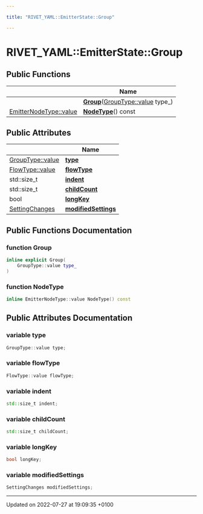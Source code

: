 ```yaml
---

title: "RIVET_YAML::EmitterState::Group"

---
```


# RIVET_YAML::EmitterState::Group





## Public Functions

|                | Name           |
| -------------- | -------------- |
| | **[Group](http://example.org/classes/structrivet__yaml_1_1emitterstate_1_1group/#function-group)**(<a href="http://example.org/classes/structrivet__yaml_1_1grouptype/#enum-value">GroupType::value</a> type_) |
| <a href="http://example.org/classes/structrivet__yaml_1_1emitternodetype/#enum-value">EmitterNodeType::value</a> | **[NodeType](http://example.org/classes/structrivet__yaml_1_1emitterstate_1_1group/#function-nodetype)**() const |

## Public Attributes

|                | Name           |
| -------------- | -------------- |
| <a href="http://example.org/classes/structrivet__yaml_1_1grouptype/#enum-value">GroupType::value</a> | **[type](http://example.org/classes/structrivet__yaml_1_1emitterstate_1_1group/#variable-type)**  |
| <a href="http://example.org/classes/structrivet__yaml_1_1flowtype/#enum-value">FlowType::value</a> | **[flowType](http://example.org/classes/structrivet__yaml_1_1emitterstate_1_1group/#variable-flowtype)**  |
| std::size_t | **[indent](http://example.org/classes/structrivet__yaml_1_1emitterstate_1_1group/#variable-indent)**  |
| std::size_t | **[childCount](http://example.org/classes/structrivet__yaml_1_1emitterstate_1_1group/#variable-childcount)**  |
| bool | **[longKey](http://example.org/classes/structrivet__yaml_1_1emitterstate_1_1group/#variable-longkey)**  |
| <a href="http://example.org/classes/classrivet__yaml_1_1settingchanges/">SettingChanges</a> | **[modifiedSettings](http://example.org/classes/structrivet__yaml_1_1emitterstate_1_1group/#variable-modifiedsettings)**  |

## Public Functions Documentation

### function Group

```cpp
inline explicit Group(
    GroupType::value type_
)
```


### function NodeType

```cpp
inline EmitterNodeType::value NodeType() const
```


## Public Attributes Documentation

### variable type

```cpp
GroupType::value type;
```


### variable flowType

```cpp
FlowType::value flowType;
```


### variable indent

```cpp
std::size_t indent;
```


### variable childCount

```cpp
std::size_t childCount;
```


### variable longKey

```cpp
bool longKey;
```


### variable modifiedSettings

```cpp
SettingChanges modifiedSettings;
```


-------------------------------

Updated on 2022-07-27 at 19:09:35 +0100